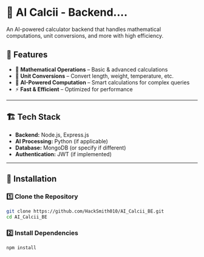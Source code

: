 # 🧠 AI Calcii - Backend....
An AI-powered calculator backend that handles mathematical computations, unit conversions, and more with high efficiency.

## 🚀 Features  
- 🔢 **Mathematical Operations** – Basic & advanced calculations  
- 📏 **Unit Conversions** – Convert length, weight, temperature, etc.  
- 🧠 **AI-Powered Computation** – Smart calculations for complex queries  
- ⚡ **Fast & Efficient** – Optimized for performance  

---

## 🏗 Tech Stack  
- **Backend:** Node.js, Express.js  
- **AI Processing:** Python (if applicable)  
- **Database:** MongoDB (or specify if different)  
- **Authentication:** JWT (if implemented)  

---

## 🔧 Installation  

### 1️⃣ Clone the Repository  
```sh
git clone https://github.com/HackSmith010/AI_Calcii_BE.git
cd AI_Calcii_BE
```


### 2️⃣ Install Dependencies
```sh
npm install
```

